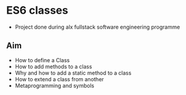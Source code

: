 # ES6 classes
- Project done during alx fullstack software engineering programme
## Aim
- How to define a Class
- How to add methods to a class
- Why and how to add a static method to a class
- How to extend a class from another
- Metaprogramming and symbols
